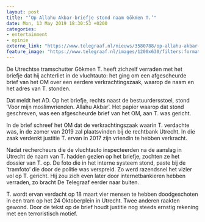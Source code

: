 ```yaml
---
layout: post
title: "’Op Allahu Akbar-briefje stond naam Gökmen T.’"
date: Mon, 13 May 2019 18:30:53 +0200
categories: 
- entertainment 
- opinie 
externe_link: "https://www.telegraaf.nl/nieuws/3580788/op-allahu-akbar-briefje-stond-naam-gokmen-t"
feature_image: "https://www.telegraaf.nl/images/1200x630/filters:format(jpeg):quality(80)/cdn-kiosk-api.telegraaf.nl/428048c4-759d-11e9-bc2d-02d2fb1aa1d7.jpg"
---
```


<p class="intro">De Utrechtse tramschutter Gökmen T. heeft zichzelf verraden met het briefje dat hij achterliet in de vluchtauto: het ging om een afgescheurde brief van het OM over een eerdere verkrachtingszaak, waarop de naam en het adres van T. stonden.</p> <p>Dat meldt het AD. Op het briefje, rechts naast de bestuurdersstoel, stond ’Voor mijn moslimvrienden. Allahu Akbar’. Het papier waarop dat stond geschreven, was een afgescheurde brief van het OM, aan T. was gericht.</p><p>In de brief schreef het OM dat de verkrachtingszaak waarin T. verdachte was, in de zomer van 2019 zal plaatsvinden bij de rechtbank Utrecht. In die zaak verdenkt justitie T. ervan in 2017 zijn vriendin te hebben verkracht.</p><p>Nadat rechercheurs die de vluchtauto inspecteerden na de aanslag in Utrecht de naam van T. hadden gezien op het briefje, zochten ze het dossier van T. op. De foto die in het interne systeem stond, paste bij de ’tramfoto’ die door de politie was verspreid. Zo werd razendsnel het vizier vol op T. gericht. Hij zou zich even later door internetbankieren hebben verraden, zo bracht De Telegraaf eerder naar buiten.</p><p>T. wordt ervan verdacht op 18 maart vier mensen te hebben doodgeschoten in een tram op het 24 Oktoberplein in Utrecht. Twee anderen raakten gewond. Door de tekst op de brief houdt justitie nog steeds ernstig rekening met een terroristisch motief.</p>
